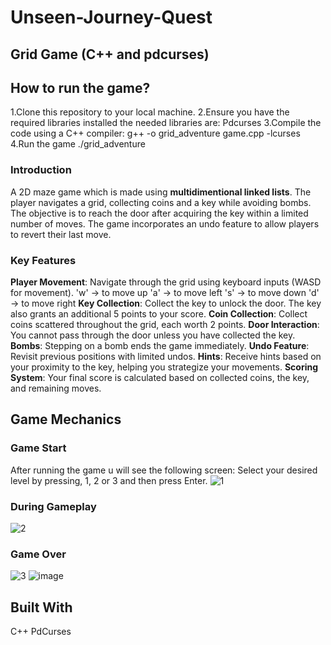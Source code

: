 # Unseen-Journey-Quest
## Grid Game (C++ and pdcurses)
## How to run the game?
1.Clone this repository to your local machine.
2.Ensure you have the required libraries installed 
    the needed libraries are: Pdcurses
3.Compile the code using a C++ compiler:
g++ -o grid_adventure game.cpp -lcurses
4.Run the game
./grid_adventure

### Introduction
A 2D maze game which is made using **multidimentional linked lists**. The player navigates a grid, collecting coins and a key while avoiding bombs. The objective is to reach the door after acquiring the key within a limited number of moves. The game incorporates an undo feature to allow players to revert their last move.

### Key Features
**Player Movement**: Navigate through the grid using keyboard inputs (WASD for movement).
'w' -> to move up
'a' -> to move left
's' -> to move down
'd' -> to move right
**Key Collection**: Collect the key to unlock the door. The key also grants an additional 5 points to your score.
**Coin Collection**: Collect coins scattered throughout the grid, each worth 2 points.
**Door Interaction**: You cannot pass through the door unless you have collected the key.
**Bombs**: Stepping on a bomb ends the game immediately.
**Undo Feature**: Revisit previous positions with limited undos.
**Hints**: Receive hints based on your proximity to the key, helping you strategize your movements.
**Scoring System**: Your final score is calculated based on collected coins, the key, and remaining moves.

## Game Mechanics

### Game Start
After running the game u will see the following screen: 
Select your desired level by pressing, 1, 2 or 3 and then press Enter.
![1](https://github.com/user-attachments/assets/efdf2ecf-3f05-4450-9426-4abe9733ddab)

### During Gameplay
![2](https://github.com/user-attachments/assets/10b77aa8-ee47-44f0-8516-bc44b8478304)

### Game Over
![3](https://github.com/user-attachments/assets/ea1e3494-fadb-44a8-bfbf-16bfd712dbaa)
![image](https://github.com/user-attachments/assets/29221cec-ab64-4dcf-8e7c-da28206a8874)

## Built With
C++
PdCurses

